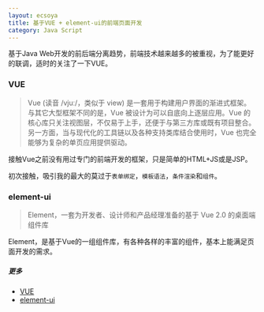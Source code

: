 ```yaml
---
layout: ecsoya
title: 基于VUE + element-ui的前端页面开发
category: Java Script
---
```


基于Java Web开发的前后端分离趋势，前端技术越来越多的被重视，为了能更好的联调，适时的关注了一下VUE。

### VUE

> Vue (读音 /vjuː/，类似于 view) 是一套用于构建用户界面的渐进式框架。与其它大型框架不同的是，Vue 被设计为可以自底向上逐层应用。Vue 的核心库只关注视图层，不仅易于上手，还便于与第三方库或既有项目整合。另一方面，当与现代化的工具链以及各种支持类库结合使用时，Vue 也完全能够为复杂的单页应用提供驱动。

接触Vue之前没有用过专门的前端开发的框架，只是简单的HTML+JS或是JSP。

初次接触，吸引我的最大的莫过于`表单绑定`，`模板语法`，`条件渲染`和`组件`。

### element-ui

> Element，一套为开发者、设计师和产品经理准备的基于 Vue 2.0 的桌面端组件库

Element，是基于Vue的一组组件库，有各种各样的丰富的组件，基本上能满足页面开发的需求。


##### 更多
* [VUE](https://cn.vuejs.org/)
* [element-ui](http://element-cn.eleme.io/#/zh-CN)